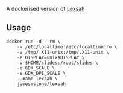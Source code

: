 A dockerised version of [Lexsah](http://leksah.org/)
## Usage
```
docker run -d --rm \
	-v /etc/localtime:/etc/localtime:ro \
	-v /tmp/.X11-unix:/tmp/.X11-unix \
	-e DISPLAY=unix$DISPLAY \
	-v $HOME/slides:/root/slides \
	-e GDK_SCALE \
	-e GDK_DPI_SCALE \
	--name lexsah \
	jamesmstone/lexsah
```
